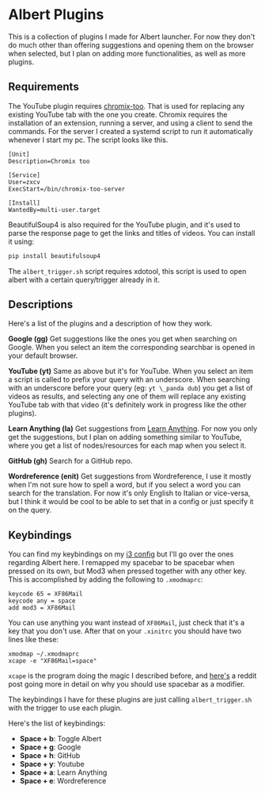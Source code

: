 # Albert Plugins
This is a collection of plugins I made for Albert launcher. For now they don't
do much other than offering suggestions and opening them on the browser when
selected, but I plan on adding more functionalities, as well as more plugins.


## Requirements
The YouTube plugin requires [chromix-too](https://github.com/smblott-github/chromix-too).
That is used for replacing any existing YouTube tab with the one you create.
Chromix requires the installation of an extension, running a server, and using a
client to send the commands. For the server I created a systemd script to run it
automatically whenever I start my pc. The script looks like this.

```
[Unit]
Description=Chromix too

[Service]
User=zxcv
ExecStart=/bin/chromix-too-server

[Install]
WantedBy=multi-user.target
```

BeautifulSoup4 is also required for the YouTube plugin, and it's used to parse the
response page to get the links and titles of videos. You can install it using:

```bash
pip install beautifulsoup4
```

The `albert_trigger.sh` script requires xdotool, this script is used to open
albert with a certain query/trigger already in it.


## Descriptions
Here's a list of the plugins and a description of how they work.

**Google (gg)**
Get suggestions like the ones you get when searching on Google. When you select
an item the corresponding searchbar is opened in your default browser.

**YouTube (yt)**
Same as above but it's for YouTube. When you select an item a script is called
to prefix your query with an underscore. When searching with an underscore before
your query (eg: `yt \_panda dub`) you get a list of videos as results, and
selecting any one of them will replace any existing YouTube tab with that video
(it's definitely work in progress like the other plugins).

**Learn Anything (la)**
Get suggestions from [Learn Anything](https://learn-anything.xyz). For now you
only get the suggestions, but I plan on adding something similar to YouTube,
where you get a list of nodes/resources for each map when you select it.

**GitHub (gh)**
Search for a GitHub repo.

**Wordreference (enit)**
Get suggestions from Wordreference, I use it mostly when I'm not sure how to
spell a word, but if you select a word you can search for the translation. For
now it's only English to Italian or vice-versa, but I think it would be cool to
be able to set that in a config or just specify it on the query.


## Keybindings
You can find my keybindings on my [i3 config](https://github.com/nglgzz/dots/blob/laptop/config/i3/config)
but I'll go over the ones regarding Albert here. I remapped my spacebar to be
spacebar when pressed on its own, but Mod3 when pressed together with any other
key. This is accomplished by adding the following to `.xmodmaprc`:

```
keycode 65 = XF86Mail
keycode any = space
add mod3 = XF86Mail
```

You can use anything you want instead of `XF86Mail`, just check that it's a key
that you don't use. After that on your `.xinitrc` you should have two lines like
these:

```
xmodmap ~/.xmodmaprc
xcape -e "XF86Mail=space"
```

`xcape` is the program doing the magic I described before, and [here's](https://www.reddit.com/r/i3wm/comments/5zpz69/using_space_bar_as_mod_is_life_changing/)
a reddit post going more in detail on why you should use spacebar as a modifier.

The keybindings I have for these plugins are just calling `albert_trigger.sh` with
the trigger to use each plugin.

Here's the list of keybindings:

- **Space + b**: Toggle Albert
- **Space + g**: Google
- **Space + h**: GitHub
- **Space + y**: Youtube
- **Space + a**: Learn Anything
- **Space + e**: Wordreference
